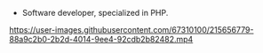 - Software developer, specialized in PHP.




https://user-images.githubusercontent.com/67310100/215656779-88a9c2b0-2b2d-4014-9ee4-92cdb2b82482.mp4



<!---
zsham/zsham is a ✨ special ✨ repository because its `README.md` (this file) appears on your GitHub profile.
You can click the Preview link to take a look at your changes.
--->
